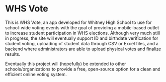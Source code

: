 # WHS Vote

This is WHS Vote, an app developed for Whitney High School to use for school-wide voting events with the goal of providing a mobile-based outlet to increase student participation in WHS elections. Although very much still in progress, the site will eventually support ID and birthdate verification for student voting, uploading of student data through CSV or Excel files, and a backend where administrators are able to upload physical votes and finalize results.

Eventually this project will (hopefully) be extended to other schools/organizations to provide a free, open-source option for a clean and efficient online voting system.